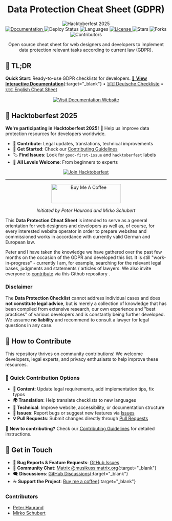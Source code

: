 <h1 align="center">Data Protection Cheat Sheet (GDPR)</h1>

<p align="center">
  <img src="https://img.shields.io/badge/Hacktoberfest-2025-blueviolet?style=for-the-badge&logo=hacktoberfest" alt="Hacktoberfest 2025" />
  <br>
  <a href="https://mirkoschubert.github.io/datenschutz-checkliste/">
    <img src="https://img.shields.io/badge/📖_Documentation-Live-brightgreen?style=flat-square" alt="Documentation" />
  </a>
  <img src="https://img.shields.io/github/deployments/mirkoschubert/datenschutz-checkliste/github-pages?style=flat-square&label=Deploy" alt="Deploy Status" />
  <img src="https://img.shields.io/badge/Languages-DE_|_EN-blue?style=flat-square" alt="Languages" />
  <a href="https://github.com/mirkoschubert/datenschutz-checkliste/blob/master/LICENSE">
    <img src="https://img.shields.io/github/license/mirkoschubert/datenschutz-checkliste.svg?style=flat-square" alt="License" />
  </a>
  <img src="https://img.shields.io/github/stars/mirkoschubert/datenschutz-checkliste?style=flat-square" alt="Stars" />
  <img src="https://img.shields.io/github/forks/mirkoschubert/datenschutz-checkliste?style=flat-square" alt="Forks" />
  <img src="https://img.shields.io/github/contributors/mirkoschubert/datenschutz-checkliste?style=flat-square" alt="Contributors" />
</p>

<p align="center">Open source cheat sheet for web designers and developers to implement data protection relevant tasks according to current law (GDPR).</p>

## 🚀 TL;DR

**Quick Start**: Ready-to-use GDPR checklists for developers. [📖 **View Interactive Documentation**](https://mirkoschubert.github.io/datenschutz-checkliste/){:target="_blank"} • [🇩🇪 Deutsche Checkliste](checkliste.md) • [🇺🇸 English Cheat Sheet](cheat-sheet.md)

<p align="center">
  <a href="https://mirkoschubert.github.io/datenschutz-checkliste/" target="_blank">
    <img src="https://img.shields.io/badge/📖_Interactive_Documentation-Visit_Website-brightgreen?style=for-the-badge" alt="Visit Documentation Website" />
  </a>
</p>

## 🎃 Hacktoberfest 2025

**We're participating in Hacktoberfest 2025!** 🎉 Help us improve data protection resources for developers worldwide.

- 🌟 **Contribute**: Legal updates, translations, technical improvements
- 📝 **Get Started**: Check our [Contributing Guidelines](CONTRIBUTING.md)
- 🏷️ **Find Issues**: Look for `good-first-issue` and `hacktoberfest` labels
- 🤝 **All Levels Welcome**: From beginners to experts

<p align="center">
  <a href="CONTRIBUTING.md">
    <img src="https://img.shields.io/badge/🤝_Join_Hacktoberfest-Contribute_Now-blueviolet?style=for-the-badge" alt="Join Hacktoberfest" />
  </a>
</p>

---

<p align="center"><a href="https://www.buymeacoffee.com/musikuss" target="_blank"><img src="https://cdn.buymeacoffee.com/buttons/v2/default-green.png" alt="Buy Me A Coffee" style="height: 60px !important;width: 217px !important;" ></a></p>

<p align="center"><em>Initiated by Peter Haurand and Mirko Schubert</em></p>

This **Data Protection Cheat Sheet** is intended to serve as a general orientation for web designers and developers as well as, of course, for every interested website operator in order to prepare websites and commissioned works in accordance with currently valid German and European law.

Peter and I have taken the knowledge we have gathered over the past few months on the occasion of the GDPR and developed this list. It is still "work-in-progress" - currently I am, for example, searching for the relevant legal bases, judgments and statements / articles of lawyers. We also invite everyone to [contribute](https://github.com/mirkoschubert/datenschutz-checkliste#du-möchtest-gerne-mitwirken) via this Github repository .

### Disclaimer

The **Data Protection Checklist** cannot address individual cases and does **not constitute legal advice**, but is merely a collection of knowledge that has been compiled from extensive research, our own experience and "best practices" of various developers and is constantly being further developed. We assume **no liability** and recommend to consult a lawyer for legal questions in any case.

## 🤝 How to Contribute

This repository thrives on community contributions! We welcome developers, legal experts, and privacy enthusiasts to help improve these resources.

### 🚀 Quick Contribution Options

* **📝 Content**: Update legal requirements, add implementation tips, fix typos
* **🌍 Translation**: Help translate checklists to new languages
* **🔧 Technical**: Improve website, accessibility, or documentation structure
* **🐛 Issues**: Report bugs or suggest new features via [Issues](https://github.com/mirkoschubert/datenschutz-checkliste/issues)
* **💡 Pull Requests**: Submit changes directly through [Pull Requests](https://help.github.com/articles/about-pull-requests/)

📖 **New to contributing?** Check our [Contributing Guidelines](CONTRIBUTING.md) for detailed instructions.

## 💬 Get in Touch

- 🐛 **Bug Reports & Feature Requests**: [GitHub Issues](https://github.com/mirkoschubert/datenschutz-checkliste/issues)
- 💬 **Community Chat**: [Matrix @musikuss:matrix.org](https://matrix.to/#/@musikuss:matrix.org){:target="_blank"}
- 🗨️ **Discussions**: [GitHub Discussions](https://github.com/mirkoschubert/datenschutz-checkliste/discussions){:target="_blank"}
- ☕ **Support the Project**: [Buy me a coffee](https://www.buymeacoffee.com/musikuss){:target="_blank"}

### Contributors

* [Peter Haurand](https://github.com/peterhaurand)
* [Mirko Schubert](https://github.com/mirkoschubert)
